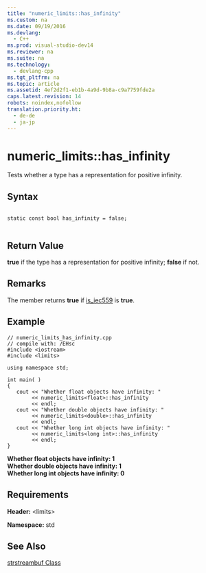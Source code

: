 ```yaml
---
title: "numeric_limits::has_infinity"
ms.custom: na
ms.date: 09/19/2016
ms.devlang: 
  - C++
ms.prod: visual-studio-dev14
ms.reviewer: na
ms.suite: na
ms.technology: 
  - devlang-cpp
ms.tgt_pltfrm: na
ms.topic: article
ms.assetid: 4ef2d2f1-eb1b-4a9d-9b8a-c9a7759fde2a
caps.latest.revision: 14
robots: noindex,nofollow
translation.priority.ht: 
  - de-de
  - ja-jp
---
```

# numeric_limits::has_infinity
Tests whether a type has a representation for positive infinity.  
  
## Syntax  
  
```  
  
static const bool has_infinity = false;  
  
```  
  
## Return Value  
 **true** if the type has a representation for positive infinity; **false** if not.  
  
## Remarks  
 The member returns **true** if [is_iec559](../vs140/numeric_limits--is_iec559.md) is **true**.  
  
## Example  
  
```  
// numeric_limits_has_infinity.cpp  
// compile with: /EHsc  
#include <iostream>  
#include <limits>  
  
using namespace std;  
  
int main( )  
{  
   cout << "Whether float objects have infinity: "  
        << numeric_limits<float>::has_infinity  
        << endl;  
   cout << "Whether double objects have infinity: "  
        << numeric_limits<double>::has_infinity  
        << endl;  
   cout << "Whether long int objects have infinity: "   
        << numeric_limits<long int>::has_infinity  
        << endl;  
}  
```  
  
 **Whether float objects have infinity: 1**  
**Whether double objects have infinity: 1**  
**Whether long int objects have infinity: 0**   
## Requirements  
 **Header:** <limits\>  
  
 **Namespace:** std  
  
## See Also  
 [strstreambuf Class](../vs140/strstreambuf-Class.md)
